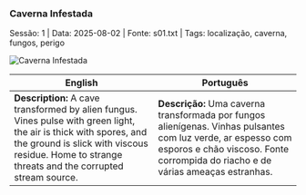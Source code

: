 ﻿### Caverna Infestada

Sessão: 1 | Data: 2025-08-02 | Fonte: s01.txt | Tags: localização, caverna, fungos, perigo

![Caverna Infestada](assets/location/location_blank.png)

| English | Português |
|---------|-----------|
| **Description:** A cave transformed by alien fungus. Vines pulse with green light, the air is thick with spores, and the ground is slick with viscous residue. Home to strange threats and the corrupted stream source. | **Descrição:** Uma caverna transformada por fungos alienígenas. Vinhas pulsantes com luz verde, ar espesso com esporos e chão viscoso. Fonte corrompida do riacho e de várias ameaças estranhas. |


















